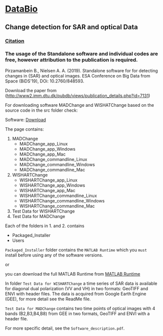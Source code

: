 # [DataBio](https://www.databio.eu/en/)
## Change detection for SAR and optical Data
### [Citation](http://www2.imm.dtu.dk/pubdb/views/publication_details.php?id=7131)
### The usage of the Standalone software and individual codes are free, however attribution to the publication is required.

Pirzamanbein B., Nielsen A. A. (2019). Standalone software for for detecting changes in {SAR} and optical images. ESA Conference on Big Data from Space (BiDS'19), DOi: 10.2760/848593.

Download the paper from (http://www2.imm.dtu.dk/pubdb/views/publication_details.php?id=7131)


For downloading software MADChange and WISHATChange based on the source code in the src folder check:

Software: [Download](https://behnaz.pirzamanbin.name/PostDoc/)

The page contains:

1. MADChange
   * MADChange_app_Linux
   * MADChange_app_Windows
   * MADChange_app_Mac
   * MADChange_commandline_Linux
   * MADChange_commandline_Windows
   * MADChange_commandline_Mac
2. WISHARTChange
   * WISHARTChange_app_Linux
   * WISHARTChange_app_Windows
   * WISHARTChange_app_Mac
   * WISHARTChange_commandline_Linux
   * WISHARTChange_commandline_Windows
   * WISHARTChange_commandline_Mac
3. Test Data for WISHARTChange
4. Test Data for MADChange

Each of the folders in 1. and 2. contains
* Packaged_Installer
* Users

`Packaged_Installer` folder contains the `MATLAB Runtime` which you `must` install before using any of the software versions.

or

you can download the full MATLAB Runtime from
[MATLAB Runtime](https://se.mathworks.com/products/compiler/matlab-runtime.html)

In folder `Test Data for WISHARTChange` a time series of SAR data is available for diagonal dual polarization (VV and VH) in two formats: GeoTIFF and ENVI with header files. The data is acquired from Google Earth Engine (GEE), for more detail see the ReadMe file.

`Test Data for MADChange` contains two time points of optical images with 4 bands (B2,B3,B4,B8) from GEE in two formats, GeoTIFF and ENVI with a header file.

For more specific detail, see the `Software_description.pdf`.
